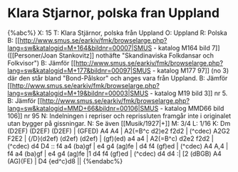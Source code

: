 # Klara Stjarnor, polska fran Uppland

{%abc%}
X: 15
T: Klara Stjärnor, polska från Uppland
O: Uppland
R: Polska
B: [[http://www.smus.se/earkiv/fmk/browselarge.php?lang=sw&katalogid=M+164&bildnr=00007|SMUS - katalog M164 bild 7]] ([[Personer/Joan Stankovitz]] nothäfte "Skandinaviska Folkdansar och Folkvisor")
B: Jämför [[http://www.smus.se/earkiv/fmk/browselarge.php?lang=sw&katalogid=M+177&bildnr=00097|SMUS - katalog M177 97]] (no 3) där den står bland "Bond-Pålskor" och anges vara från Uppland.
B: Jämför [[http://www.smus.se/earkiv/fmk/browselarge.php?lang=sw&katalogid=M+19&bildnr=00003|SMUS - katalog M19 bild 3]] nr 5.
B: Jämför [[http://www.smus.se/earkiv/fmk/browselarge.php?lang=sw&katalogid=MMD+66&bildnr=00106|SMUS - katalog MMD66 bild 106]] nr 95
N: Indelningen i repriser och reprissluten framgår inte i originalet utan bygger på gissningar.
N: Se även [[Musik/1927|+]]
M: 3/4
L: 1/16
K: Dm
(D2EF) (D2EF) (D2EF) | (GFED) A4 A4 | A2(=B^c d2)e2 f2d2 | (^cdec) A2G2 F2E2 |
{/D}(d2ef) (d2ef) (d2ef) | (gf)(ed) a4 a4 | A2(=B^c) d2e2 f2d2 | (^cdec) d4 D4 ::
f4 a4 (ba)gf | e4 g4 (ag)fe | d4 f4 (gf)ed | (^cdec) A4 A,4 |
f4 a4 (ba)gf | e4 g4 (ag)fe |1 d4 f4 (gf)ed | (^cdec) d4 d4 :|
[2 (dBGB) A4 (AG)(FE) | D4 {ed^c}d8 ||
{%endabc%}
